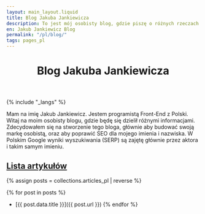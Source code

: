 ```yaml
---
layout: main_layout.liquid
title: Blog Jakuba Jankiewicza
description: To jest mój osobisty blog, gdzie piszę o różnych rzeczach które mnie interesują.
en: Jakub Jankiewicz Blog
permalink: "/pl/blog/"
tags: pages_pl
---
```


<header>
 <h1>Blog Jakuba Jankiewicza</h1>
</header>

{% include "_langs" %}

Mam na imię Jakub Jankiewicz. Jestem programistą Front-End z Polski. Witaj
na moim osobisty blogu, gdzie będę się dzielił różnymi informacjami.
Zdecydowałem się na stworzenie tego bloga, głównie aby budować swoją markę
osobistą, oraz aby poprawić SEO dla mojego imienia i nazwiska. W Polskim Google
wyniki wyszukiwania (SERP) są zajętę głównie przez aktora i takim samym imieniu.

## [Lista artykułów](#lista-artykulow)

{% assign posts = collections.articles_pl | reverse %}

{% for post in posts %}
* [{{ post.data.title }}]({{ post.url }})
{% endfor %}
